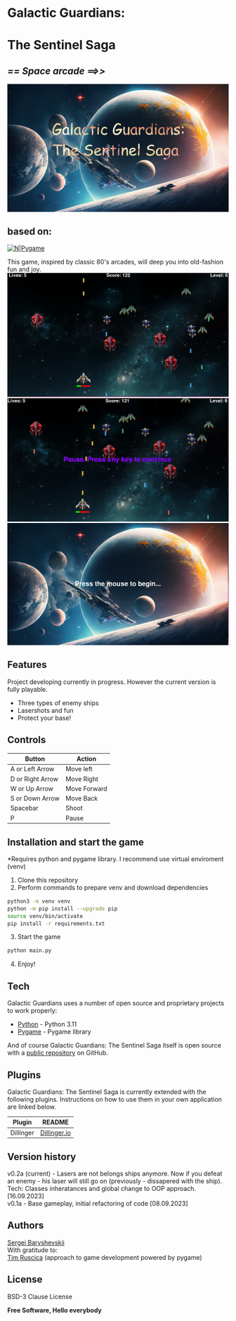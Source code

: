 # Galactic Guardians:
# The Sentinel Saga
## _== Space arcade ==>>_
![Galactic Guardians: The Sentinel Saga](https://github.com/Rexant-b2k/space_arcade/blob/main/screenshots/splash.webp)
## based on:
[![N|Pygame](https://www.pygame.org/docs/_static/pygame_tiny.png)](https://www.pygame.org/)

This game, inspired by classic 80's arcades, will deep you into old-fashion fun and joy.
![Game process](https://github.com/Rexant-b2k/space_arcade/blob/main/screenshots/screen2.webp)
![Game pause](https://github.com/Rexant-b2k/space_arcade/blob/main/screenshots/screen1.webp)
![Start screen](https://github.com/Rexant-b2k/space_arcade/blob/main/screenshots/screen3.webp)

## Features
Project developing currently in progress. However the current version is fully playable.

- Three types of enemy ships
- Lasershots and fun
- Protect your base!

## Controls
| Button           | Action       |
| ---------------- | ------------ |
| A or Left Arrow  | Move left    |
| D or Right Arrow | Move Right   |
| W or Up Arrow    | Move Forward |
| S or Down Arrow  | Move Back    |
| Spacebar         | Shoot        |
| P                | Pause        |


## Installation and start the game
*Requires python and pygame library. I recommend use virtual enviroment (venv)

1. Clone this repository
2. Perform commands to prepare venv and download dependencies
```sh
python3 -m venv venv
python -m pip install --upgrade pip
source venv/bin/activate
pip install -r requirements.txt
```
3. Start the game
```sh
python main.py
```
4. Enjoy!

## Tech
Galactic Guardians uses a number of open source and proprietary projects to work properly:
- [Python] - Python 3.11
- [Pygame] - Pygame library  
  
And of course Galactic Guardians: The Sentinel Saga itself is open source with a [public repository][Space_arcade]
 on GitHub.

## Plugins

Galactic Guardians: The Sentinel Saga is currently extended with the following plugins.
Instructions on how to use them in your own application are linked below.

| Plugin       | README          |
| -------------| --------------- |
| Dillinger    | [Dillinger.io]  |

## Version history
v0.2a (current) - Lasers are not belongs ships anymore. Now if you defeat an enemy - his laser will still go on (previously - dissapered with the ship). Tech: Classes inheratances and global change to OOP approach. [16.09.2023]  
v0.1a - Base gameplay, initial refactoring of code [08.09.2023]  

## Authors
[Sergei Baryshevskii](https://www.linkedin.com/in/barysecho/)  
With gratitude to:  
[Tim Ruscica](https://www.techwithtim.net/) (approach to game development powered by pygame)

## License

BSD-3 Clause License

**Free Software, Hello everybody**

[//]: # (These are reference links used in the body of this note and get stripped out when the markdown processor does its job. There is no need to format nicely because it shouldn't be seen. Thanks SO - http://stackoverflow.com/questions/4823468/store-comments-in-markdown-syntax)

   [Space_arcade]: <https://github.com/Rexant-b2k/space_arcade/>
   [git-repo-url]: <https://github.com/Rexant-b2k/space_arcade.git>
   [Pygame]: <https://www.pygame.org/>
   [Python]: <https://www.python.org/>
   [Dillinger.io]: <https://dillinger.io/>


